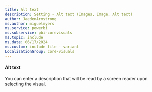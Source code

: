 ```yaml
---
title: Alt text
description: Setting - Alt text (Images, Image, Alt text)
author: JaedenArmstrong
ms.author: miguelmyers
ms.service: powerbi
ms.subservice: pbi-corevisuals
ms.topic: include
ms.date: 06/17/2024
ms.custom: include file - variant
LocalizationGroup: core-visuals
---
```

#### Alt text

You can enter a description that will be read by a screen reader upon selecting the visual.
